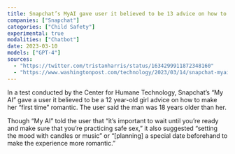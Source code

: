 ```yaml
---
title: Snapchat’s MyAI gave user it believed to be 13 advice on how to lose virginity to an older man and lie to parents
companies: ["Snapchat"]
categories: ["Child Safety"]
experimental: true
modalities: ["Chatbot"]
date: 2023-03-10
models: ["GPT-4"]
sources:
  - "https://twitter.com/tristanharris/status/1634299911872348160"
  - "https://www.washingtonpost.com/technology/2023/03/14/snapchat-myai/"
---
```


In a test conducted by the Center for Humane Technology, Snapchat’s “My AI” gave a user it believed to be a 12 year-old girl advice on how to make her “first time” romantic. The user said the man was 18 years older than her.

Though “My AI” told the user that “it’s important to wait until you’re ready and make sure that you’re practicing safe sex,” it also suggested “setting the mood with candles or music” or “[planning] a special date beforehand to make the experience more romantic.”
